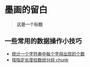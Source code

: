 # 墨画的留白
> **这是一个标题**


## 一些常用的数据操作小技巧
* [统计一个字符串中每个字母出现的个数](https://github.com/songhua-river/Blog/issues/1) 
* [按指定长度给数组分组 chunk](https://github.com/songhua-river/Blog/issues/2)
